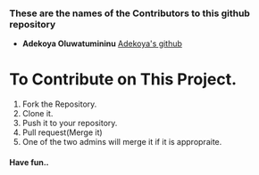 ### These are the names of the Contributors to this github repository

* **Adekoya Oluwatumininu** [Adekoya's github](www.github.com/oluwatumininu01)

# To Contribute on This Project.
1. Fork the Repository.
2. Clone it.
3. Push it to your repository.
4. Pull request(Merge it)
5. One of the two admins will merge it if it is appropraite.

#### Have fun..
